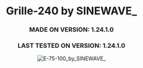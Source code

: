<div align="center">

# Grille-240 by SINEWAVE_
### MADE ON VERSION: 1.24.1.0
### LAST TESTED ON VERSION: 1.24.1.0

![E-75-100_by_SINEWAVE_](https://github.com/ThatSINEWAVE/World-Of-Tanks-Mods/assets/133239148/ff6c2e46-0542-46d0-908a-762102175b9e)

</div>
